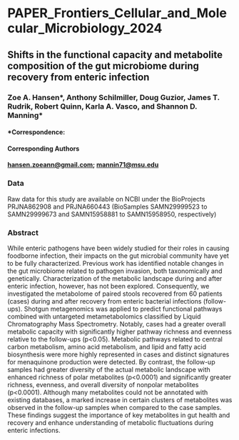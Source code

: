 # PAPER_Frontiers_Cellular_and_Molecular_Microbiology_2024

## Shifts in the functional capacity and metabolite composition of the gut microbiome during recovery from enteric infection 

### Zoe A. Hansen*, Anthony Schilmiller, Doug Guzior, James T. Rudrik, Robert Quinn, Karla A. Vasco, and Shannon D. Manning* 

#### *Correspondence:  
#### Corresponding Authors 
#### hansen.zoeann@gmail.com; mannin71@msu.edu 

### Data
Raw data for this study are available on NCBI under the BioProjects PRJNA862908 and PRJNA660443 (BioSamples SAMN29999523 to SAMN29999673 and SAMN15958881 to SAMN15958950, respectively)

### Abstract
While enteric pathogens have been widely studied for their roles in causing foodborne infection, their impacts on the gut microbial community have yet to be fully characterized. Previous work has identified notable changes in the gut microbiome related to pathogen invasion, both taxonomically and genetically. Characterization of the metabolic landscape during and after enteric infection, however, has not been explored. Consequently, we investigated the metabolome of paired stools recovered from 60 patients (cases) during and after recovery from enteric bacterial infections (follow-ups). Shotgun metagenomics was applied to predict functional pathways combined with untargeted metametabolomics classified by Liquid Chromatography Mass Spectrometry. Notably, cases had a greater overall metabolic capacity with significantly higher pathway richness and evenness relative to the follow-ups (p<0.05). Metabolic pathways related to central carbon metabolism, amino acid metabolism, and lipid and fatty acid biosynthesis were more highly represented in cases and distinct signatures for menaquinone production were detected. By contrast, the follow-up samples had greater diversity of the actual metabolic landscape with enhanced richness of polar metabolites (p<0.0001) and significantly greater richness, evenness, and overall diversity of nonpolar metabolites (p<0.0001). Although many metabolites could not be annotated with existing databases, a marked increase in certain clusters of metabolites was observed in the follow-up samples when compared to the case samples. These findings suggest the importance of key metabolites in gut health and recovery and enhance understanding of metabolic fluctuations during enteric infections. 
